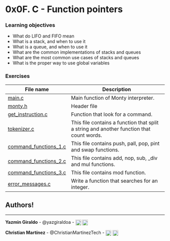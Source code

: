 # 0x0F. C - Function pointers

### Learning objectives

<ul>
<li>What do LIFO and FIFO mean</li>
<li>What is a stack, and when to use it</li>
<li>What is a queue, and when to use it</li>
<li>What are the common implementations of stacks and queues</li>
<li>What are the most common use cases of stacks and queues</li>
<li>What is the proper way to use global variables</li>
</ul>

### Exercises

| File name | Description |
| ------ | ------ |
| [main.c](https://github.com/yazgiraldoa/holbertonschool-low_level_programming/blob/master/0x0F-function_pointers/0-print_name.c) | Main function of Monty interpreter. | 
| [monty.h](https://github.com/yazgiraldoa/holbertonschool-low_level_programming/blob/master/0x0F-function_pointers/1-array_iterator.c) | Header file |
| [get_instruction.c](https://github.com/yazgiraldoa/holbertonschool-low_level_programming/blob/master/0x0F-function_pointers/2-int_index.c) | Function that look for a command. |
| [tokenizer.c](https://github.com/yazgiraldoa/holbertonschool-low_level_programming/blob/master/0x0F-function_pointers/2-int_index.c) | This file contains a function that split a string and another function that count words. |
| [command_functions_1.c](https://github.com/yazgiraldoa/holbertonschool-low_level_programming/blob/master/0x0F-function_pointers/2-int_index.c) | This file contains push, pall, pop, pint and swap functions. |
| [command_functions_2.c](https://github.com/yazgiraldoa/holbertonschool-low_level_programming/blob/master/0x0F-function_pointers/2-int_index.c) | This file contains add, nop, sub, _div and mul functions. |
| [command_functions_3.c](https://github.com/yazgiraldoa/holbertonschool-low_level_programming/blob/master/0x0F-function_pointers/2-int_index.c) | This file contains mod function. |
| [error_messages.c](https://github.com/yazgiraldoa/holbertonschool-low_level_programming/blob/master/0x0F-function_pointers/2-int_index.c) | Write a function that searches for an integer. |

## Authors!
***
**Yazmin Giraldo** - @yazgiraldoa -
<a href = 'https://www.twitter.com/@yazgiraldoa'> <img width = '18px' align= 'center' src="https://raw.githubusercontent.com/rahulbanerjee26/githubAboutMeGenerator/main/icons/twitter.svg"/></a>
<a href = 'https://www.github.com/yazgiraldoa'> <img width = '18px' align= 'center' src="https://raw.githubusercontent.com/rahulbanerjee26/githubAboutMeGenerator/main/icons/github.svg"/></a>

**Christian Martínez** - @ChristianMartinezTech -
<a href = 'https://twitter.com/CrismartineE'> <img width = '18px' align= 'center' src="https://raw.githubusercontent.com/rahulbanerjee26/githubAboutMeGenerator/main/icons/twitter.svg"/></a>
<a href = 'https://github.com/ChristianMartinezTech'> <img width = '18px' align= 'center' src="https://raw.githubusercontent.com/rahulbanerjee26/githubAboutMeGenerator/main/icons/github.svg"/></a>